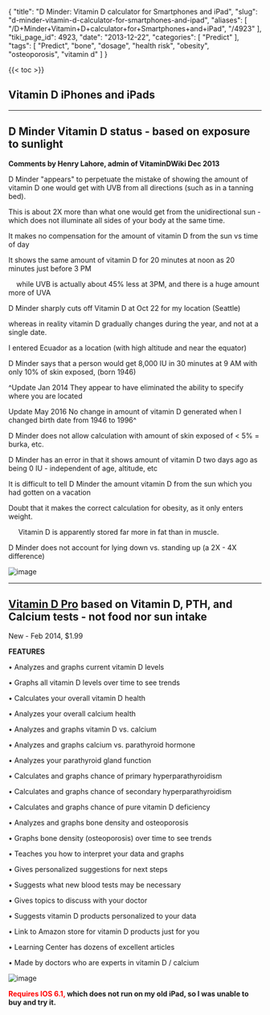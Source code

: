 {
    "title": "D Minder: Vitamin D calculator for Smartphones and iPad",
    "slug": "d-minder-vitamin-d-calculator-for-smartphones-and-ipad",
    "aliases": [
        "/D+Minder+Vitamin+D+calculator+for+Smartphones+and+iPad",
        "/4923"
    ],
    "tiki_page_id": 4923,
    "date": "2013-12-22",
    "categories": [
        "Predict"
    ],
    "tags": [
        "Predict",
        "bone",
        "dosage",
        "health risk",
        "obesity",
        "osteoporosis",
        "vitamin d"
    ]
}


{{< toc >}}

## Vitamin D iPhones and iPads

---

## D Minder Vitamin D status - based on exposure to sunlight

 **Comments by Henry Lahore, admin of VitaminDWiki Dec 2013** 

D Minder "appears" to perpetuate the mistake of showing the amount of vitamin D one would get with UVB from all directions (such as in a tanning bed).  

This is about 2X more than what one would get from the unidirectional sun - which does not illuminate all sides of your body at the same time.

It makes no compensation for the amount of vitamin D from the sun vs time of day

It shows the same amount of vitamin D for 20 minutes at noon as 20 minutes just before 3 PM

&nbsp; &nbsp; while UVB is actually about 45% less at 3PM, and there is a huge amount more of UVA

D Minder sharply cuts off Vitamin D at Oct 22 for my location (Seattle)

whereas in reality vitamin D gradually changes during the year, and not at a single date.

I entered Ecuador as a location (with high altitude and near the equator)

D Minder says that a person would get 8,000 IU in 30 minutes at 9 AM with only 10% of skin exposed, (born  1946)

^Update  Jan 2014  They appear to have eliminated the ability to specify where you are located

Update May 2016 No change in amount of vitamin D generated when I changed birth date from 1946 to 1996^

D Minder does not allow calculation with amount of skin exposed of < 5% = burka, etc.

D Minder has an error in that it shows amount of vitamin D two days ago as being 0 IU - independent of age, altitude, etc

It is difficult to tell D Minder the amount vitamin D from the sun which you had gotten on a vacation

Doubt that it makes the correct calculation for obesity, as it only enters weight. 

&nbsp; &nbsp; &nbsp;Vitamin D is apparently stored far more in fat than in muscle.

D Minder does not account for lying down vs. standing up (a 2X - 4X difference)

<img src="https://d378j1rmrlek7x.cloudfront.net/attachments/jpeg/d-minder.jpg" alt="image">

---

## [Vitamin D Pro](http://vitamin-d-pro.com/) based on Vitamin D, PTH, and Calcium tests - not food nor sun intake

New - Feb 2014, $1.99

 **FEATURES** 

• Analyzes and graphs current vitamin D levels

• Graphs all vitamin D levels over time to see trends

• Calculates your overall vitamin D health

• Analyzes your overall calcium health

• Analyzes and graphs vitamin D vs. calcium

• Analyzes and graphs calcium vs. parathyroid hormone

• Analyzes your parathyroid gland function

• Calculates and graphs chance of primary hyperparathyroidism

• Calculates and graphs chance of secondary hyperparathyroidism

• Calculates and graphs chance of pure vitamin D deficiency

• Analyzes and graphs bone density and osteoporosis

• Graphs bone density (osteoporosis) over time to see trends

• Teaches you how to interpret your data and graphs

• Gives personalized suggestions for next steps

• Suggests what new blood tests may be necessary

• Gives topics to discuss with your doctor

• Suggests vitamin D products personalized to your data

• Link to Amazon store for vitamin D products just for you

• Learning Center has dozens of excellent articles

• Made by doctors who are experts in vitamin D / calcium

<img src="https://d378j1rmrlek7x.cloudfront.net/attachments/jpeg/d-pro.jpg" alt="image">

 **<span style="color:#F00;">Requires IOS 6.1,</span> which does not run on my old iPad, so I was unable to buy and try it.**